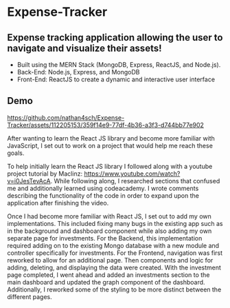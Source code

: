 # Expense-Tracker

## Expense tracking application allowing the user to navigate and visualize their assets!

* Built using the MERN Stack (MongoDB, Express, ReactJS, and Node.js).
* Back-End: Node.js, Express, and MongoDB
* Front-End: ReactJS to create a dynamic and interactive user interface

## Demo
https://github.com/nathan4sch/Expense-Tracker/assets/112205153/359f14e9-77df-4b36-a3f3-d744bb77e902




After wanting to learn the React JS library and become more familiar with JavaScript, I set out to work on a project that would help me reach these goals. 

To help initially learn the React JS library I followed along with a youtube project tutorial by Maclinz: https://www.youtube.com/watch?v=i0JesTevAcA. While following along, I researched sections that confused me and additionally learned using codeacademy. I wrote comments describing the functionality of the code in order to expand upon the application after finishing the video.

Once I had become more familiar with React JS, I set out to add my own implementations. This included fixing many bugs in the existing app such as in the background and dashboard component while also adding my own separate page for investments. For the Backend, this implementation required adding on to the existing Mongo database with a new module and controller specifically for investments. For the Frontend, navigation was first reworked to allow for an additional page. Then components and logic for adding, deleting, and displaying the data were created. With the investment page completed, I went ahead and added an investments section to the main dashboard and updated the graph component of the dashboard. Additionally, I reworked some of the styling to be more distinct between the different pages.
